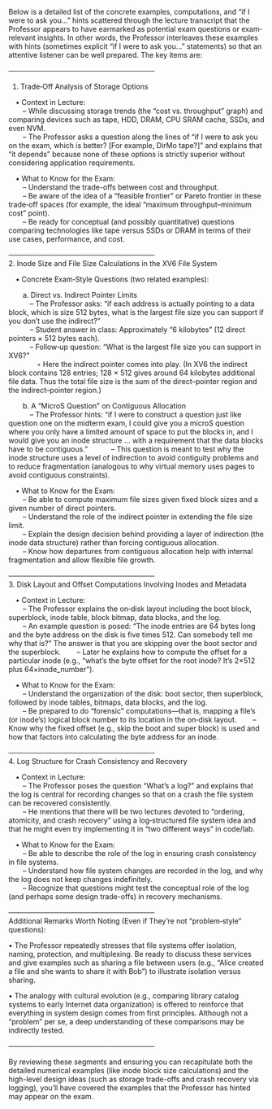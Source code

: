 Below is a detailed list of the concrete examples, computations, and “if I were to ask you…” hints scattered through the lecture transcript that the Professor appears to have earmarked as potential exam questions or exam‐relevant insights. In other words, the Professor interleaves these examples with hints (sometimes explicit “if I were to ask you…” statements) so that an attentive listener can be well prepared. The key items are:

─────────────────────────────  
1. Trade‐Off Analysis of Storage Options

 • Context in Lecture:  
  – While discussing storage trends (the “cost vs. throughput” graph) and comparing devices such as tape, HDD, DRAM, CPU SRAM cache, SSDs, and even NVM.  
  – The Professor asks a question along the lines of “if I were to ask you on the exam, which is better? [For example, DirMo tape?]” and explains that “it depends” because none of these options is strictly superior without considering application requirements.  

 • What to Know for the Exam:  
  – Understand the trade-offs between cost and throughput.  
  – Be aware of the idea of a “feasible frontier” or Pareto frontier in these trade‐off spaces (for example, the ideal “maximum throughput–minimum cost” point).  
  – Be ready for conceptual (and possibly quantitative) questions comparing technologies like tape versus SSDs or DRAM in terms of their use cases, performance, and cost.

─────────────────────────────  
2. Inode Size and File Size Calculations in the XV6 File System

 • Concrete Exam‐Style Questions (two related examples):

  a. Direct vs. Indirect Pointer Limits  
   – The Professor asks: “if each address is actually pointing to a data block, which is size 512 bytes, what is the largest file size you can support if you don’t use the indirect?”  
   – Student answer in class: Approximately “6 kilobytes” (12 direct pointers × 512 bytes each).  
   – Follow‐up question: “What is the largest file size you can support in XV6?”  
    ◦ Here the indirect pointer comes into play. (In XV6 the indirect block contains 128 entries; 128 × 512 gives around 64 kilobytes additional file data. Thus the total file size is the sum of the direct–pointer region and the indirect–pointer region.)

  b. A “MicroS Question” on Contiguous Allocation  
   – The Professor hints: “if I were to construct a question just like question one on the midterm exam, I could give you a microS question where you only have a limited amount of space to put the blocks in, and I would give you an inode structure … with a requirement that the data blocks have to be contiguous.”
   – This question is meant to test why the inode structure uses a level of indirection to avoid contiguity problems and to reduce fragmentation (analogous to why virtual memory uses pages to avoid contiguous constraints).

 • What to Know for the Exam:  
  – Be able to compute maximum file sizes given fixed block sizes and a given number of direct pointers.  
  – Understand the role of the indirect pointer in extending the file size limit.  
  – Explain the design decision behind providing a layer of indirection (the inode data structure) rather than forcing contiguous allocation.  
  – Know how departures from contiguous allocation help with internal fragmentation and allow flexible file growth.

─────────────────────────────  
3. Disk Layout and Offset Computations Involving Inodes and Metadata

 • Context in Lecture:  
  – The Professor explains the on‐disk layout including the boot block, superblock, inode table, block bitmap, data blocks, and the log.  
  – An example question is posed: “The inode entries are 64 bytes long and the byte address on the disk is five times 512. Can somebody tell me why that is?” The answer is that you are skipping over the boot sector and the superblock.
  – Later he explains how to compute the offset for a particular inode (e.g., “what’s the byte offset for the root inode? It’s 2×512 plus 64×inode_number”).

 • What to Know for the Exam:  
  – Understand the organization of the disk: boot sector, then superblock, followed by inode tables, bitmaps, data blocks, and the log.  
  – Be prepared to do “forensic” computations—that is, mapping a file’s (or inode’s) logical block number to its location in the on‐disk layout.
  – Know why the fixed offset (e.g., skip the boot and super block) is used and how that factors into calculating the byte address for an inode.

─────────────────────────────  
4. Log Structure for Crash Consistency and Recovery

 • Context in Lecture:  
  – The Professor poses the question “What’s a log?” and explains that the log is central for recording changes so that on a crash the file system can be recovered consistently.  
  – He mentions that there will be two lectures devoted to “ordering, atomicity, and crash recovery” using a log‐structured file system idea and that he might even try implementing it in “two different ways” in code/lab.

 • What to Know for the Exam:  
  – Be able to describe the role of the log in ensuring crash consistency in file systems.  
  – Understand how file system changes are recorded in the log, and why the log does not keep changes indefinitely.  
  – Recognize that questions might test the conceptual role of the log (and perhaps some design trade-offs) in recovery mechanisms.

─────────────────────────────  
Additional Remarks Worth Noting (Even if They’re not “problem‐style” questions):

• The Professor repeatedly stresses that file systems offer isolation, naming, protection, and multiplexing. Be ready to discuss these services and give examples such as sharing a file between users (e.g., “Alice created a file and she wants to share it with Bob”) to illustrate isolation versus sharing.

• The analogy with cultural evolution (e.g., comparing library catalog systems to early Internet data organization) is offered to reinforce that everything in system design comes from first principles. Although not a “problem” per se, a deep understanding of these comparisons may be indirectly tested.

─────────────────────────────  

By reviewing these segments and ensuring you can recapitulate both the detailed numerical examples (like inode block size calculations) and the high-level design ideas (such as storage trade-offs and crash recovery via logging), you’ll have covered the examples that the Professor has hinted may appear on the exam.